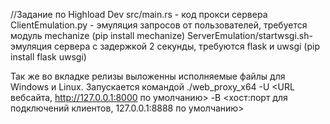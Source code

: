 //Задaние по Highload Dev
src/main.rs - код прокси сервера
ClientEmulation.py - эмуляция запросов от пользователей, требуется модуль mechanize (pip install mechanize)
ServerEmulation/startwsgi.sh- эмуляция сервера с задержкой 2 секунды, требуются flask и uwsgi (pip install flask uwsgi)

Так же во вкладке релизы выложенны исполняемые файлы для Windows и Linux.
Запускается командой ./web_proxy_x64 -U <URL вебсайта, http://127.0.0.1:8000 по умолчанию> -B <хост:порт для подключений клиентов, 127.0.0.1:8888 по умолчанию>
